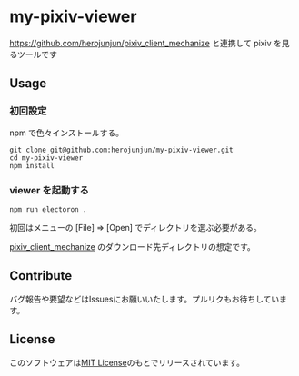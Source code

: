 # my-pixiv-viewer

https://github.com/herojunjun/pixiv_client_mechanize と連携して pixiv を見るツールです

## Usage

### 初回設定

npm で色々インストールする。

```
git clone git@github.com:herojunjun/my-pixiv-viewer.git
cd my-pixiv-viewer
npm install
```

### viewer を起動する

```
npm run electoron .
```

初回はメニューの [File] => [Open] でディレクトリを選ぶ必要がある。

[pixiv_client_mechanize](https://github.com/herojunjun/pixiv_client_mechanize) のダウンロード先ディレクトリの想定です。

## Contribute

バグ報告や要望などはIssuesにお願いいたします。プルリクもお待ちしています。

## License

このソフトウェアは[MIT License](LICENSE)のもとでリリースされています。
